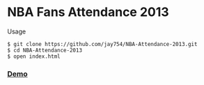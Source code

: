 NBA Fans Attendance 2013
========================

Usage

	$ git clone https://github.com/jay754/NBA-Attendance-2013.git
	$ cd NBA-Attendance-2013
	$ open index.html

<h3> <a href="http://jay754.com/nba/"> Demo </a> </h3>
